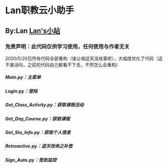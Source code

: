 # Lan职教云小助手
## By:Lan [Lan's小站](https://www.lanol.cn/)
### 免责声明：此代码仅供学习使用，任何使用与作者无关
2020/5/20日所有代码全部重构（谁让咱这天没啥事呢），大幅度优化了代码（这不废话吗，之前的代码自己都看不下去，不然怎么会重构）

##### Main.py：主菜单
##### Login.py：登陆
##### Get_Class_Activity.py：获取课程活动
##### Get_Day_Course.py：获取课程
##### Get_Stu_Info.py：获取个人信息
##### Retroactive.py：逆天改命之补签
##### Sign_Auto.py：签到监控
